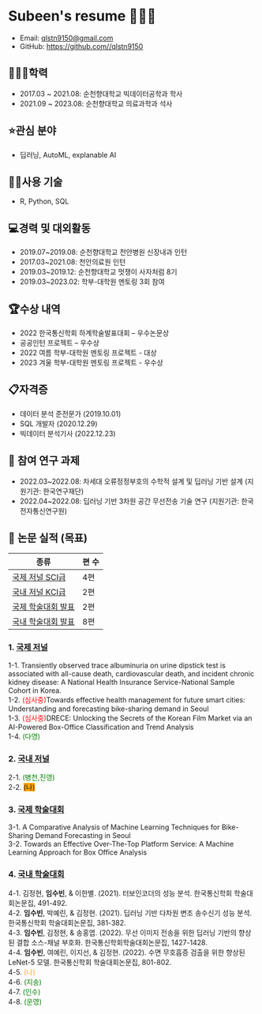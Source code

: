 # Subeen's resume 👩🏻‍💻
* Email: [qlstn9150@gmail.com](qlstn9150@gmail.com)
* GitHub: https://github.com//qlstn9150

## ️👩🏻‍🎓학력
* 2017.03 ~ 2021.08: 순천향대학교 빅데이터공학과 학사
* 2021.09 ~ 2023.08: 순천향대학교 의료과학과 석사

## ⭐️관심 분야
* 딥러닝, AutoML, explanable AI

## 👍🏻사용 기술
* R, Python, SQL

## 💻경력 및 대외활동
* 2019.07~2019.08: 순천향대학교 천안병원 신장내과 인턴
* 2017.03~2021.08: 천안의료원 인턴
* 2019.03~2019.12: 순천향대학교 멋쟁이 사자처럼 8기
* 2019.03~2023.02: 학부-대학원 멘토링 3회 참여 

## 🏆수상 내역
* 2022 한국통신학회 하계학술발표대회 – 우수논문상
* 공공인턴 프로젝트 – 우수상
* 2022 여름 학부-대학원 멘토링 프로젝트 - 대상
* 2023 겨울 학부-대학원 멘토링 프로젝트 - 우수상

## 📋자격증
* 데이터 분석 준전문가 (2019.10.01)
* SQL 개발자 (2020.12.29)
* 빅데이터 분석기사 (2022.12.23)

## 📝 참여 연구 과제
* 2022.03~2022.08: 차세대 오류정정부호의 수학적 설계 및 딥러닝 기반 설계 (지원기관: 한국연구재단)
* 2022.04~2022.08: 딥러닝 기반 3차원 공간 무선전송 기술 연구 (지원기관: 한국전자통신연구원)

## 📑 논문 실적 (목표)
| 종류                                              | 편 수 |
|-------------------------------------------------|-----|
| [국제 저널 SCI급](../my_paper/international_journal) | 4편  |
| [국내 저널 KCI급](../my_paper/korea_journal)         | 2편  |
| [국제 학술대회 발표](../my_paper/international_paper)   | 2편  |
| [국내 학술대회 발표](../my_paper/korea_paper)           | 8편  |

### 1. [국제 저널](../my_paper/international_journal)
1-1. Transiently observed trace albuminuria on urine dipstick test is associated with all-cause death, cardiovascular death, and incident chronic kidney disease: A National Health Insurance Service-National Sample Cohort in Korea.  
1-2. <span style="color:red">(심사중)</span>Towards effective health management for future smart cities: Understanding and forecasting bike-sharing demand in Seoul  
1-3. <span style="color:red">(심사중)</span>DRECE: Unlocking the Secrets of the Korean Film Market via an AI-Powered Box-Office Classification and Trend Analysis  
1-4. <span style="color:green">(다영)</span> 

### 2. [국내 저널](../my_paper/korea_journal)
2-1. <span style="color:green">(병천,진영)</span>  
2-2. <span style="background-color:orange">(나)</span>  

### 3. [국제 학술대회](../my_paper/international_paper)
3-1. A Comparative Analysis of Machine Learning Techniques for Bike-Sharing Demand Forecasting in Seoul  
3-2. Towards an Effective Over-The-Top Platform Service: A Machine Learning Approach for Box Office Analysis  

### 4. [국내 학술대회](../my_paper/korea_paper)
4-1.	김정현, **임수빈**, & 이한별. (2021). 터보인코더의 성능 분석. 한국통신학회 학술대회논문집, 491-492.  
4-2.	**임수빈**, 박예린, & 김정현. (2021). 딥러닝 기반 다차원 변조 송수신기 성능 분석. 한국통신학회 학술대회논문집, 381-382.  
4-3.	**임수빈**, 김정현, & 송홍엽. (2022). 무선 이미지 전송을 위한 딥러닝 기반의 향상된 결합 소스-채널 부호화. 한국통신학회학술대회논문집, 1427-1428.  
4-4.	**임수빈**, 여예린, 이지선, & 김정현. (2022). 수면 무호흡증 검출을 위한 향상된 LeNet-5 모델. 한국통신학회 학술대회논문집, 801-802.   
4-5. <span style="color:orange">(나)</span>    
4-6. <span style="color:green">(지송)</span>    
4-7. <span style="color:green">(인수)</span>    
4-8. <span style="color:green">(운영)</span>    



